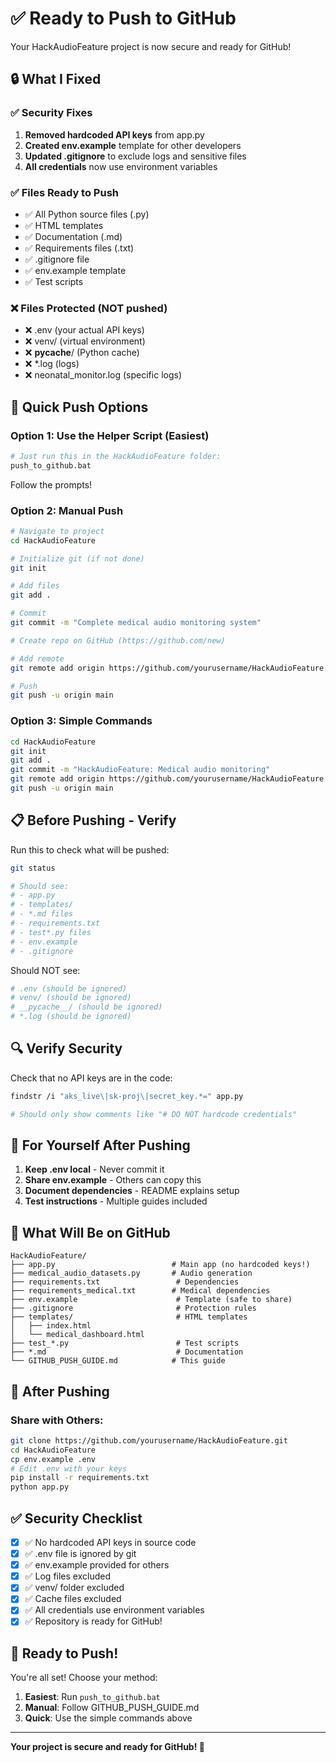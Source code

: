 # ✅ Ready to Push to GitHub

Your HackAudioFeature project is now secure and ready for GitHub!

## 🔒 **What I Fixed**

### ✅ Security Fixes
1. **Removed hardcoded API keys** from app.py
2. **Created env.example** template for other developers
3. **Updated .gitignore** to exclude logs and sensitive files
4. **All credentials** now use environment variables

### ✅ Files Ready to Push
- ✅ All Python source files (.py)
- ✅ HTML templates
- ✅ Documentation (.md)
- ✅ Requirements files (.txt)
- ✅ .gitignore file
- ✅ env.example template
- ✅ Test scripts

### ❌ Files Protected (NOT pushed)
- ❌ .env (your actual API keys)
- ❌ venv/ (virtual environment)
- ❌ __pycache__/ (Python cache)
- ❌ *.log (logs)
- ❌ neonatal_monitor.log (specific logs)

## 🚀 **Quick Push Options**

### Option 1: Use the Helper Script (Easiest)
```bash
# Just run this in the HackAudioFeature folder:
push_to_github.bat
```

Follow the prompts!

### Option 2: Manual Push
```bash
# Navigate to project
cd HackAudioFeature

# Initialize git (if not done)
git init

# Add files
git add .

# Commit
git commit -m "Complete medical audio monitoring system"

# Create repo on GitHub (https://github.com/new)

# Add remote
git remote add origin https://github.com/yourusername/HackAudioFeature.git

# Push
git push -u origin main
```

### Option 3: Simple Commands
```bash
cd HackAudioFeature
git init
git add .
git commit -m "HackAudioFeature: Medical audio monitoring"
git remote add origin https://github.com/yourusername/HackAudioFeature.git
git push -u origin main
```

## 📋 **Before Pushing - Verify**

Run this to check what will be pushed:
```bash
git status

# Should see:
# - app.py
# - templates/
# - *.md files
# - requirements.txt
# - test*.py files
# - env.example
# - .gitignore
```

Should NOT see:
```bash
# .env (should be ignored)
# venv/ (should be ignored)
# __pycache__/ (should be ignored)
# *.log (should be ignored)
```

## 🔍 **Verify Security**

Check that no API keys are in the code:
```bash
findstr /i "aks_live\|sk-proj\|secret_key.*=" app.py

# Should only show comments like "# DO NOT hardcode credentials"
```

## 📝 **For Yourself After Pushing**

1. **Keep .env local** - Never commit it
2. **Share env.example** - Others can copy this
3. **Document dependencies** - README explains setup
4. **Test instructions** - Multiple guides included

## 📁 **What Will Be on GitHub**

```
HackAudioFeature/
├── app.py                          # Main app (no hardcoded keys!)
├── medical_audio_datasets.py       # Audio generation
├── requirements.txt                 # Dependencies
├── requirements_medical.txt        # Medical dependencies
├── env.example                      # Template (safe to share)
├── .gitignore                       # Protection rules
├── templates/                       # HTML templates
│   ├── index.html
│   └── medical_dashboard.html
├── test_*.py                        # Test scripts
├── *.md                             # Documentation
└── GITHUB_PUSH_GUIDE.md            # This guide
```

## 🎯 **After Pushing**

### Share with Others:
```bash
git clone https://github.com/yourusername/HackAudioFeature.git
cd HackAudioFeature
cp env.example .env
# Edit .env with your keys
pip install -r requirements.txt
python app.py
```

## ✅ **Security Checklist**

- [x] ✅ No hardcoded API keys in source code
- [x] ✅ .env file is ignored by git
- [x] ✅ env.example provided for others
- [x] ✅ Log files excluded
- [x] ✅ venv/ folder excluded
- [x] ✅ Cache files excluded
- [x] ✅ All credentials use environment variables
- [x] ✅ Repository is ready for GitHub!

## 🚀 **Ready to Push!**

You're all set! Choose your method:

1. **Easiest**: Run `push_to_github.bat`
2. **Manual**: Follow GITHUB_PUSH_GUIDE.md
3. **Quick**: Use the simple commands above

---

**Your project is secure and ready for GitHub! 🎉**

